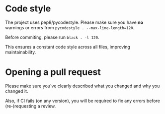 # Code style
The project uses pep8/pycodestyle. Please make sure you have __no__ warnings or errors from `pycodestyle . --max-line-length=120`.

Before commiting, please run `black . -l 120`.

This ensures a constant code style across all files, improving maintainability.

# Opening a pull request

Please make sure you've clearly described what you changed and why you changed it.

Also, if CI fails (on any version), you will be required to fix any errors before (re-)requesting a review.
